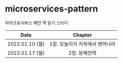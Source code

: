 # microservices-pattern
마이크로서비스 패턴 책 읽기 스터디

|Date|Chapter|
|:--:|:--:|
|2022.01.10 (월)|1장. 모놀리식 지옥에서 벗어나라|
|2022.01.17 (월)|2장. 분해전략|
